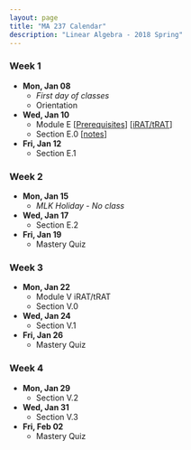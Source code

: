 ```yaml
---
layout: page
title: "MA 237 Calendar"
description: "Linear Algebra - 2018 Spring"
---
```


### Week 1

- **Mon, Jan 08**
    - *First day of classes*
    - Orientation
- **Wed, Jan 10**
    - Module E
      [[Prerequisites][module-E-readiness]]
      [[iRAT/tRAT][module-E-rat]]
    - Section E.0 [[notes][module-E-0]]
- **Fri, Jan 12**
    - Section E.1

### Week 2

- **Mon, Jan 15**
    - *MLK Holiday - No class*
- **Wed, Jan 17**
    - Section E.2
- **Fri, Jan 19**
    - Mastery Quiz

### Week 3

- **Mon, Jan 22**
    - Module V iRAT/tRAT
    - Section V.0
- **Wed, Jan 24**
    - Section V.1
- **Fri, Jan 26**
    - Mastery Quiz

### Week 4

- **Mon, Jan 29**
    - Section V.2
- **Wed, Jan 31**
    - Section V.3
- **Fri, Feb 02**
    - Mastery Quiz


[module-E-readiness]: ../pdf/handout-E-readiness.pdf
[module-E-rat]: ../rat-1-E.pdf
[module-E-0]: ../pdf/handout-E-0.pdf
